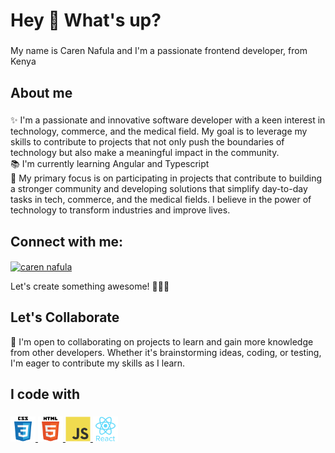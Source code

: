 
<h1 align="left">Hey 👋 What's up?</h1>

###

<p align="left">My name is Caren Nafula and I'm a passionate frontend developer, from  Kenya</p>

###

<h2 align="left">About me</h2>

###

<p align="left">✨ I'm a passionate and innovative software developer with a keen interest in technology, commerce, and the medical field. My goal is to leverage my skills to contribute to projects that not only push the boundaries of technology but also make a meaningful impact in the community.<br>📚 I'm currently learning Angular and Typescript <br>🎯 My primary focus is on participating in projects that contribute to building a stronger community and developing solutions that simplify day-to-day tasks in tech, commerce, and the medical fields. I believe in the power of technology to transform industries and improve lives.<br></p>

###
<h2 align="left">Connect with me:</h3>
<p align="left">
<a href="https://linkedin.com/in/caren nafula" target="blank"><img align="center" src="https://cdn1.iconfinder.com/data/icons/logotypes/32/circle-linkedin-512.png" alt="caren nafula" height="30" width="40" /></a>
<p>Let's create something awesome! 👨‍💻✨</p>

###
<h2 align="left">Let's Collaborate</h2>
<p>👯 I'm open to collaborating on projects to learn and gain more knowledge from other developers. Whether it's brainstorming ideas, coding, or testing, I'm eager to contribute my skills as I learn.</p> 

<h2 align="left">I code with</h2>

###

<div align="left"><p align="left"> <a href="https://www.w3schools.com/css/" target="_blank" rel="noreferrer"> <img src="https://raw.githubusercontent.com/devicons/devicon/master/icons/css3/css3-original-wordmark.svg" alt="css3" width="40" height="40"/> </a> <a href="https://www.w3.org/html/" target="_blank" rel="noreferrer"> <img src="https://raw.githubusercontent.com/devicons/devicon/master/icons/html5/html5-original-wordmark.svg" alt="html5" width="40" height="40"/> </a> <a href="https://developer.mozilla.org/en-US/docs/Web/JavaScript" target="_blank" rel="noreferrer"> <img src="https://raw.githubusercontent.com/devicons/devicon/master/icons/javascript/javascript-original.svg" alt="javascript" width="40" height="40"/> </a> <a href="https://reactjs.org/" target="_blank" rel="noreferrer"> <img src="https://raw.githubusercontent.com/devicons/devicon/master/icons/react/react-original-wordmark.svg" alt="react" width="40" height="40"/> </a> </p>
  
###
